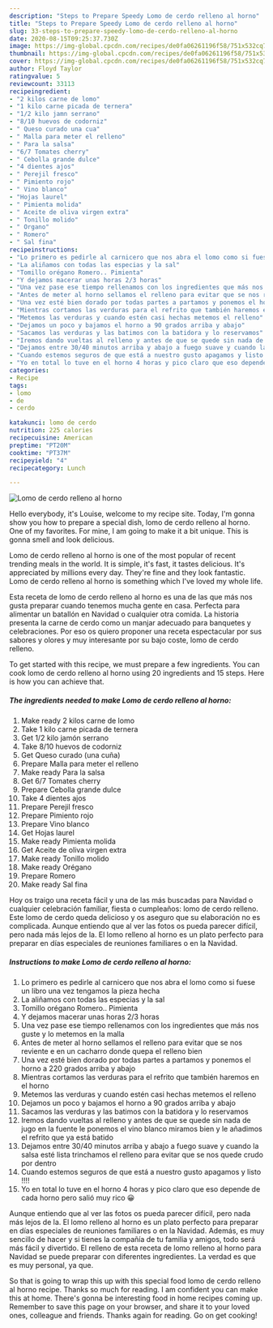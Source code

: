 ```yaml
---
description: "Steps to Prepare Speedy Lomo de cerdo relleno al horno"
title: "Steps to Prepare Speedy Lomo de cerdo relleno al horno"
slug: 33-steps-to-prepare-speedy-lomo-de-cerdo-relleno-al-horno
date: 2020-08-15T09:25:37.730Z
image: https://img-global.cpcdn.com/recipes/de0fa06261196f58/751x532cq70/lomo-de-cerdo-relleno-al-horno-foto-principal.jpg
thumbnail: https://img-global.cpcdn.com/recipes/de0fa06261196f58/751x532cq70/lomo-de-cerdo-relleno-al-horno-foto-principal.jpg
cover: https://img-global.cpcdn.com/recipes/de0fa06261196f58/751x532cq70/lomo-de-cerdo-relleno-al-horno-foto-principal.jpg
author: Floyd Taylor
ratingvalue: 5
reviewcount: 33113
recipeingredient:
- "2 kilos carne de lomo"
- "1 kilo carne picada de ternera"
- "1/2 kilo jamn serrano"
- "8/10 huevos de codorniz"
- " Queso curado una cua"
- " Malla para meter el relleno"
- " Para la salsa"
- "6/7 Tomates cherry"
- " Cebolla grande dulce"
- "4 dientes ajos"
- " Perejil fresco"
- " Pimiento rojo"
- " Vino blanco"
- "Hojas laurel"
- " Pimienta molida"
- " Aceite de oliva virgen extra"
- " Tonillo molido"
- " Organo"
- " Romero"
- " Sal fina"
recipeinstructions:
- "Lo primero es pedirle al carnicero que nos abra el lomo como si fuese un libro una vez tengamos la pieza hecha"
- "La aliñamos con todas las especias y la sal"
- "Tomillo orégano Romero.. Pimienta"
- "Y dejamos macerar unas horas 2/3 horas"
- "Una vez pase ese tiempo rellenamos con los ingredientes que más nos guste y lo metemos en la malla"
- "Antes de meter al horno sellamos el relleno para evitar que se nos reviente e en un cacharro donde quepa el relleno bien"
- "Una vez esté bien dorado por todas partes a partamos y ponemos el horno a 220 grados arriba y abajo"
- "Mientras cortamos las verduras para el refrito que también haremos en el horno"
- "Metemos las verduras y cuando estén casi hechas metemos el relleno"
- "Dejamos un poco y bajamos el horno a 90 grados arriba y abajo"
- "Sacamos las verduras y las batimos con la batidora y lo reservamos"
- "Iremos dando vueltas al relleno y antes de que se quede sin nada de jugo en la fuente le ponemos el vino blanco miramos bien y le añadimos el refrito que ya está batido"
- "Dejamos entre 30/40 minutos arriba y abajo a fuego suave y cuando la salsa esté lista trinchamos el relleno para evitar que se nos quede crudo por dentro"
- "Cuando estemos seguros de que está a nuestro gusto apagamos y listo !!!!"
- "Yo en total lo tuve en el horno 4 horas y pico claro que eso depende de cada horno pero salió muy rico 😀"
categories:
- Recipe
tags:
- lomo
- de
- cerdo

katakunci: lomo de cerdo 
nutrition: 225 calories
recipecuisine: American
preptime: "PT20M"
cooktime: "PT37M"
recipeyield: "4"
recipecategory: Lunch

---
```



![Lomo de cerdo relleno al horno](https://img-global.cpcdn.com/recipes/de0fa06261196f58/751x532cq70/lomo-de-cerdo-relleno-al-horno-foto-principal.jpg)

Hello everybody, it's Louise, welcome to my recipe site. Today, I'm gonna show you how to prepare a special dish, lomo de cerdo relleno al horno. One of my favorites. For mine, I am going to make it a bit unique. This is gonna smell and look delicious.

Lomo de cerdo relleno al horno is one of the most popular of recent trending meals in the world. It is simple, it's fast, it tastes delicious. It's appreciated by millions every day. They're fine and they look fantastic. Lomo de cerdo relleno al horno is something which I've loved my whole life.

Esta receta de lomo de cerdo relleno al horno es una de las que más nos gusta preparar cuando tenemos mucha gente en casa. Perfecta para alimentar un batallón en Navidad o cualquier otra comida. La historia presenta la carne de cerdo como un manjar adecuado para banquetes y celebraciones. Por eso os quiero proponer una receta espectacular por sus sabores y olores y muy interesante por su bajo coste, lomo de cerdo relleno.


To get started with this recipe, we must prepare a few ingredients. You can cook lomo de cerdo relleno al horno using 20 ingredients and 15 steps. Here is how you can achieve that.

<!--inarticleads1-->

##### The ingredients needed to make Lomo de cerdo relleno al horno:

1. Make ready 2 kilos carne de lomo
1. Take 1 kilo carne picada de ternera
1. Get 1/2 kilo jamón serrano
1. Take 8/10 huevos de codorniz
1. Get  Queso curado (una cuña)
1. Prepare  Malla para meter el relleno
1. Make ready  Para la salsa
1. Get 6/7 Tomates cherry
1. Prepare  Cebolla grande dulce
1. Take 4 dientes ajos
1. Prepare  Perejil fresco
1. Prepare  Pimiento rojo
1. Prepare  Vino blanco
1. Get Hojas laurel
1. Make ready  Pimienta molida
1. Get  Aceite de oliva virgen extra
1. Make ready  Tonillo molido
1. Make ready  Orégano
1. Prepare  Romero
1. Make ready  Sal fina


Hoy os traigo una receta fácil y una de las más buscadas para Navidad o cualquier celebración familiar, fiesta o cumpleaños: lomo de cerdo relleno. Este lomo de cerdo queda delicioso y os aseguro que su elaboración no es complicada. Aunque entiendo que al ver las fotos os pueda parecer difícil, pero nada más lejos de la. El lomo relleno al horno es un plato perfecto para preparar en días especiales de reuniones familiares o en la Navidad. 

<!--inarticleads2-->

##### Instructions to make Lomo de cerdo relleno al horno:

1. Lo primero es pedirle al carnicero que nos abra el lomo como si fuese un libro una vez tengamos la pieza hecha
1. La aliñamos con todas las especias y la sal
1. Tomillo orégano Romero.. Pimienta
1. Y dejamos macerar unas horas 2/3 horas
1. Una vez pase ese tiempo rellenamos con los ingredientes que más nos guste y lo metemos en la malla
1. Antes de meter al horno sellamos el relleno para evitar que se nos reviente e en un cacharro donde quepa el relleno bien
1. Una vez esté bien dorado por todas partes a partamos y ponemos el horno a 220 grados arriba y abajo
1. Mientras cortamos las verduras para el refrito que también haremos en el horno
1. Metemos las verduras y cuando estén casi hechas metemos el relleno
1. Dejamos un poco y bajamos el horno a 90 grados arriba y abajo
1. Sacamos las verduras y las batimos con la batidora y lo reservamos
1. Iremos dando vueltas al relleno y antes de que se quede sin nada de jugo en la fuente le ponemos el vino blanco miramos bien y le añadimos el refrito que ya está batido
1. Dejamos entre 30/40 minutos arriba y abajo a fuego suave y cuando la salsa esté lista trinchamos el relleno para evitar que se nos quede crudo por dentro
1. Cuando estemos seguros de que está a nuestro gusto apagamos y listo !!!!
1. Yo en total lo tuve en el horno 4 horas y pico claro que eso depende de cada horno pero salió muy rico 😀


Aunque entiendo que al ver las fotos os pueda parecer difícil, pero nada más lejos de la. El lomo relleno al horno es un plato perfecto para preparar en días especiales de reuniones familiares o en la Navidad. Además, es muy sencillo de hacer y si tienes la compañía de tu familia y amigos, todo será más fácil y divertido. El relleno de esta receta de lomo relleno al horno para Navidad se puede preparar con diferentes ingredientes. La verdad es que es muy personal, ya que. 

So that is going to wrap this up with this special food lomo de cerdo relleno al horno recipe. Thanks so much for reading. I am confident you can make this at home. There's gonna be interesting food in home recipes coming up. Remember to save this page on your browser, and share it to your loved ones, colleague and friends. Thanks again for reading. Go on get cooking!
